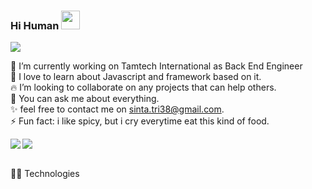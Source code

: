### Hi Human <img src="https://raw.githubusercontent.com/MartinHeinz/MartinHeinz/master/wave.gif" width="30px">
 <img src="https://res.cloudinary.com/dwusfivop/image/upload/v1600098336/Group_1_1_cevshi.png">

 🔭 I’m currently working on Tamtech International as Back End Engineer <br/>
 🌱 I love to learn about Javascript and framework based on it.<br/>
 🔥 I’m looking to collaborate on any projects that can help others.<br/>
 💬 You can ask me about everything.<br/>
 ✨ feel free to contact me on sinta.tri38@gmail.com.<br/>
 ⚡ Fun fact: i like spicy, but i cry everytime eat this kind of food.<br/>

<img align="left" src="https://github-readme-stats.vercel.app/api/top-langs/?username=sinta3&theme=vue" /> <img align="center" src="https://github-readme-stats.vercel.app/api?username=sinta3&show_icons=true&theme=vue)" />


<br/>
👩‍💻 Technologies



